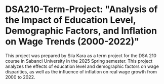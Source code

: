 # DSA210-Term-Project: "Analysis of the Impact of Education Level, Demographic Factors, and Inflation on Wage Trends (2000-2022)"
This project was prepared by Sıla Kara as a term project for the DSA 210 course in Sabanci University in the 2025 Spring semester. This project analyzes the effects of education level and demographic factors on wage disparities, as well as the influence of inflation on real wage growth from 2000 to 2022.
